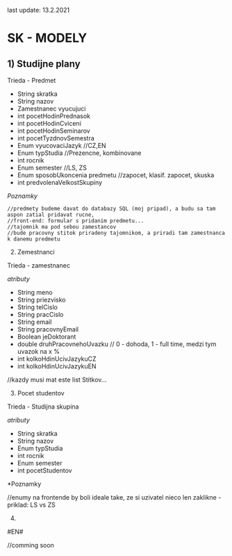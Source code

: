 last update: 13.2.2021

# SK - MODELY

## 1) Studijne plany
  
  Trieda - Predmet
  
  - String skratka
  - String nazov
  - Zamestnanec vyucujuci
  - int pocetHodinPrednasok
  - int pocetHodinCviceni
  - int pocetHodinSeminarov
  - int pocetTyzdnovSemestra
  - Enum vyucovaciJazyk //CZ,EN
  - Enum typStudia //Prezencne, kombinovane
  - int rocnik
  - Enum semester //LS, ZS
  - Enum sposobUkoncenia predmetu //zapocet, klasif. zapocet, skuska
  - int predvolenaVelkostSkupiny
  
*Poznamky*

    //predmety budeme davat do databazy SQL (moj pripad), a budu sa tam aspon zatial pridavat rucne, 
    //front-end: formular s pridanim predmetu...
    //tajomnik ma pod sebou zamestancov
    //bude pracovny stitok priradeny tajomnikom, a priradi tam zamestnanca k danemu predmetu
    
2) Zemestnanci   
    
Trieda - zamestnanec

*atributy*

  - String meno
  - String priezvisko
  - String telCislo
  - String pracCislo
  - String email
  - String pracovnyEmail
  - Boolean jeDoktorant
  - double druhPracovnehoUvazku // 0 - dohoda, 1 - full time, medzi tym uvazok na x %
  - int kolkoHdinUcivJazykuCZ
  - int kolkoHdinUcivJazykuEN
  
  //kazdy musi mat este list Stitkov...
  
3) Pocet studentov

Trieda - Studijna skupina

*atributy*

  - String skratka
  - String nazov
  - Enum typStudia
  - int rocnik
  - Enum semester
  - int pocetStudentov
  
*Poznamky
  
  //enumy na frontende by boli ideale take, ze si uzivatel nieco len zaklikne - priklad: LS vs ZS
  
4)   
      
#EN#

//comming soon
